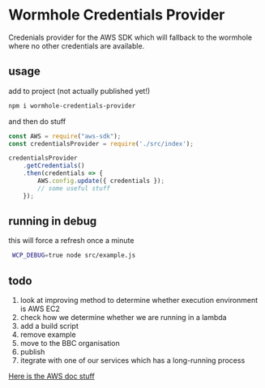 # Wormhole Credentials Provider

Credenials provider for the AWS SDK which will fallback to the wormhole where no other credentials are available.

## usage

add to project (not actually published yet!)

```bash
npm i wormhole-credentials-provider
```

and then do stuff

```javascript
const AWS = require("aws-sdk");
const credentialsProvider = require('./src/index');

credentialsProvider
    .getCredentials()
    .then(credentials => {
        AWS.config.update({ credentials });
        // some useful stuff
    });
```

## running in debug

this will force a refresh once a minute

```bash
 WCP_DEBUG=true node src/example.js 
```

## todo

1. look at improving method to determine whether execution environment is AWS EC2
1. check how we determine whether we are running in a lambda
1. add a build script
1. remove example
1. move to the BBC organisation
1. publish
1. itegrate with one of our services which has a long-running process

[Here is the AWS doc stuff](https://docs.aws.amazon.com/AWSJavaScriptSDK/latest/AWS/CredentialProviderChain.html)
